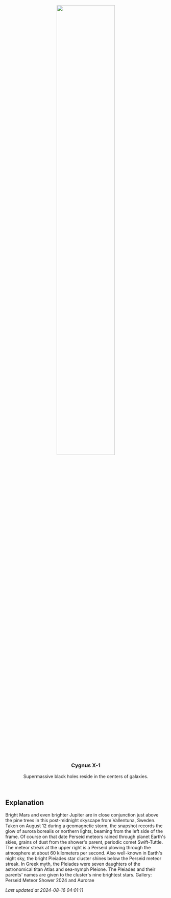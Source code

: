 <p align='center'>
    <img src='https://apod.nasa.gov/apod/image/2408/PerseidM45Aurora_Heden1024.jpg' width='60%' />
    <h3 align="center">Cygnus X-1</h3>
    <p align="center">Supermassive black holes reside in the centers of galaxies.</p>
</p>
<br/>

Explanation
--
Bright Mars and even brighter Jupiter are in close conjunction just above the pine trees in this post-midnight skyscape from Vallentuna, Sweden. Taken on August 12 during a geomagnetic storm, the snapshot records the glow of aurora borealis or northern lights, beaming from the left side of the frame. Of course on that date Perseid meteors rained through planet Earth's skies, grains of dust from the shower's parent, periodic comet Swift-Tuttle. The meteor streak at the upper right is a Perseid plowing through the atmosphere at about 60 kilometers per second. Also well-known in Earth's night sky, the bright Pleiades star cluster shines below the Perseid meteor streak. In Greek myth, the Pleiades were seven daughters of the astronomical titan Atlas and sea-nymph Pleione. The Pleiades and their parents' names are given to the cluster's nine brightest stars.   Gallery: Perseid Meteor Shower 2024 and Aurorae


*Last updated at 2024-08-16 04:01:11*
